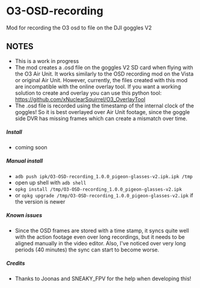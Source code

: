 # O3-OSD-recording
Mod for recording the O3 osd to file on the DJI goggles V2

## NOTES
- This is a work in progress
- The mod creates a .osd file on the goggles V2 SD card when flying with the O3 Air Unit.
  It works similarly to the OSD recording mod on the Vista or original Air Unit. However, currently, the files created with this mod are incompatible with the online overlay tool. If you want a working solution to create and overlay you can use this python tool: https://github.com/xNuclearSquirrel/O3_OverlayTool
- The .osd file is recorded using the timestamp of the internal clock of the goggles! So it is best overlayed over Air Unit footage, since the goggle side DVR has missing frames which can create a mismatch over time.

##### Install
- coming soon

##### Manual install
- `adb push ipk/O3-OSD-recording_1.0.0_pigeon-glasses-v2.ipk.ipk /tmp`
- open up shell with `adb shell`
- `opkg install /tmp/O3-OSD-recording_1.0.0_pigeon-glasses-v2.ipk`
- or `opkg upgrade /tmp/O3-OSD-recording_1.0.0_pigeon-glasses-v2.ipk` if the version is newer

##### Known issues
- Since the OSD frames are stored with a time stamp, it syncs quite well with the action footage even over long recordings, but it needs to be aligned manually in the video editor. Also, I've noticed over very long periods (40 minutes) the sync can start to become worse.

##### Credits
- Thanks to Joonas and SNEAKY_FPV for the help when developing this!
